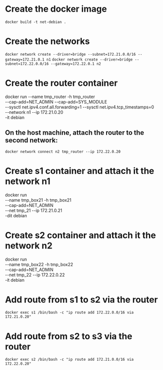 # Create the docker image
`docker build -t net-debian .`

# Create the networks
`docker network create --driver=bridge --subnet=172.21.0.0/16 --gateway=172.21.0.1 n1`
`docker network create --driver=bridge --subnet=172.22.0.0/16 --gateway=172.22.0.1 n2`

# Create the router container
docker run --name tmp_router -h tmp_router \
--cap-add=NET_ADMIN --cap-add=SYS_MODULE \
--sysctl net.ipv4.conf.all.forwarding=1 --sysctl net.ipv4.tcp_timestamps=0 \
--network n1 --ip 172.21.0.20 \
-it debian

## On the host machine, attach the router to the second network:
`docker network connect n2 tmp_router --ip 172.22.0.20`

# Create s1 container and attach it the network n1
docker run \
--name tmp_box21 -h tmp_box21 \
--cap-add=NET_ADMIN \
--net tmp_21 --ip 172.21.0.21 \
-dit debian

# Create s2 container and attach it the network n2
docker run \
--name tmp_box22 -h tmp_box22 \
--cap-add=NET_ADMIN \
--net tmp_22 --ip 172.22.0.22 \
-it debian

# Add route from s1 to s2 via the router
`docker exec s1 /bin/bash -c "ip route add 172.22.0.0/16 via 172.21.0.20"`

# Add route from s2 to s3 via the router
`docker exec s2 /bin/bash -c "ip route add 172.21.0.0/16 via 172.22.0.20"`